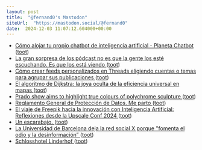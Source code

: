 ```yaml
---
layout: post
title:  "@fernand0's Mastodon"
siteUrl:  "https://mastodon.social/@fernand0"
date:  2024-12-03 11:07:12.604000+00:00
---
```

*  [Cómo alojar tu propio chatbot de inteligencia artificial - Planeta Chatbot ](https://planetachatbot.com/como-alojar-chatbot-de-inteligencia-artificial) ([toot](https://mastodon.social/@fernand0/113588570200570721))
*  [La gran sorpresa de los pódcast no es que la gente los esté escuchando. Es que los está viendo ](https://www.xataka.com/fotografia-y-video/gran-sorpresa-podcast-que-gente-esta-escuchando-que-esta-viend) ([toot](https://mastodon.social/@fernand0/113588488854416546))
*  [Cómo crear feeds personalizados en Threads eligiendo cuentas o temas para agrupar sus publicaciones ](https://www.xataka.com/basics/como-crear-feeds-personalizados-threads-eligiendo-cuentas-temas-para-agrupar-sus-publicacione) ([toot](https://mastodon.social/@fernand0/113588169482051365))
*  [El algoritmo de Dijkstra: la joya oculta de la eficiencia universal en mapas ](https://wwwhatsnew.com/2024/11/20/el-algoritmo-de-dijkstra-la-joya-oculta-de-la-eficiencia-universal-en-mapas) ([toot](https://mastodon.social/@fernand0/113587211039447742))
*  [Prado show aims to highlight true colours of polychrome sculpture ](https://www.theguardian.com/world/2024/nov/20/prado-show-highlight-true-colours-polychrome-sculptur) ([toot](https://mastodon.social/@fernand0/113586489827002712))
*  [Reglamento General de Protección de Datos. Me parto ](https://mastodon.social/@fernand0/113585136138171155) ([toot](https://mastodon.social/@fernand0/113585136138171155))
*  [El viaje de Freepik hacia la innovación con Inteligencia Artificial: Reflexiones desde la Upscale Conf 2024 ](https://wwwhatsnew.com/2024/11/20/el-viaje-de-freepik-hacia-la-innovacion-con-inteligencia-artificial-reflexiones-desde-la-upscale-conf-2024) ([toot](https://mastodon.social/@fernand0/113584614252902510))
*  [Un escarabajo. ](https://avecesunafoto.wordpress.com/2024/12/02/un-escarabajo) ([toot](https://mastodon.social/@fernand0/113584545830177418))
*  [La Universidad de Barcelona deja la red social X porque "fomenta el odio y la desinformación” ](https://www.lavanguardia.com/vida/20241120/10123665/universidad-barcelona-deja-red-social-x-fomenta-odio-desinformacion.htm) ([toot](https://mastodon.social/@fernand0/113584389386489929))
*  [Schlosshotel Linderhof ](https://www.flickr.com/photos/fernand0/54175782201) ([toot](https://mastodon.social/@fernand0/113584208093023459))
